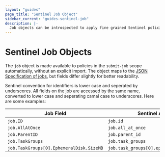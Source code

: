 ```yaml
---
layout: "guides"
page_title: "Sentinel Job Object"
sidebar_current: "guides-sentinel-job"
description: |-
  Job objects can be introspected to apply fine grained Sentinel policies.
---
```


# Sentinel Job Objects

The `job` object is made available to policies in the `submit-job` scope automatically, without an explicit import.
The object maps to the [JSON Specification of jobs](/api/json-jobs.html), but fields differ slightly for better readability.

Sentinel convention for identifiers is lower case and seperated by underscores. All fields on the job are accessed by the same name, converted to lower case and seperating camal case to underscores. Here are some examples:

| Job Field                               | Sentinel Accessor      |
| --------------------------------------- | ---------------------- |
| `job.ID       `                         | `job.id`               |
| `job.AllAtOnce`                         | `job.all_at_once`      |
| `job.ParentID`                          | `job.parent_id`        |
| `job.TaskGroups`                        | `job.task_groups`      |
| `job.TaskGroups[0].EphemeralDisk.SizeMB`| `job.task_groups[0].ephemeral_disk.size_mb` |

